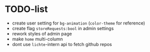 # TODO-list

* create user setting for `bg-animation` (`color-theme` for reference)
* create flag `storeRequests:bool` in admin settings
* rework styles of admin page
* make `home` multi-column
* dont use `lichte`-intern api to fetch github repos
